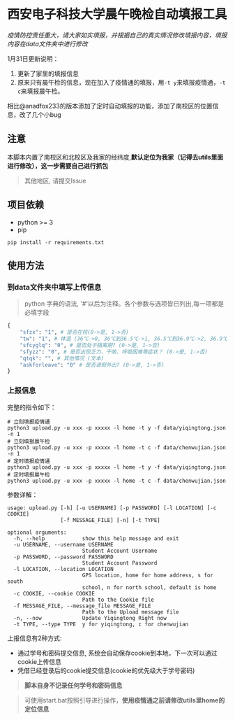 # 西安电子科技大学晨午晚检自动填报工具

*疫情防控责任重大，请大家如实填报，并根据自己的真实情况修改填报内容，填报内容在data文件夹中进行修改*

1月31日更新说明：
1. 更新了家里的填报信息
2. 原来只有晨午检的信息，现在加入了疫情通的填报，用`-t y`来填报疫情通，`-t c`来填报晨午检。

相比@anadfox233的版本添加了定时自动填报的功能，添加了南校区的位置信息，改了几个小bug

## 注意
本脚本内置了南校区和北校区及我家的经纬度,**默认定位为我家（记得去utils里面进行修改），这一步需要自己进行抓包**

> 其他地区, 请提交Issue
## 项目依赖
* python >= 3
* pip

```shell script
pip install -r requirements.txt
```

## 使用方法

###  到data文件夹中填写上传信息

> python 字典的语法, '#'以后为注释。各个参数与选项皆已列出,每一项都是必填字段

```python
{
    "sfzx": "1", # 是否在校(0->是, 1->否)
    "tw": "1", # 体温 (36℃->0, 36℃到36.5℃->1, 36.5℃到36.9℃->2, 36.9℃到37℃.3->3, 37.3℃到38℃->4, 38℃到38.5℃->5, 38.5℃到39℃->6, 39℃到40℃->7, 40℃以上->8)
    "sfcyglq": "0", # 是否处于隔离期? (0->是, 1->否)
    "sfyzz": "0", # 是否出现乏力、干咳、呼吸困难等症状？ (0->是, 1->否)
    "qtqk": "", # 其他情况 (文本)
    "askforleave": "0" # 是否请假外出? (0->是, 1->否)
}
```
### 上报信息

完整的指令如下：

```shell
# 立刻填报疫情通
python3 upload.py -u xxx -p xxxxx -l home -t y -f data/yiqingtong.json -n 1
# 立刻填报晨午检
python3 upload.py -u xxx -p xxxxx -l home -t c -f data/chenwujian.json -n 1
# 定时填报疫情通
python3 upload.py -u xxx -p xxxxx -l home -t y -f data/yiqingtong.json
# 定时填报晨午检
python3 upload.py -u xxx -p xxxxx -l home -t c -f data/chenwujian.json
```


参数详解：

```
usage: upload.py [-h] [-u USERNAME] [-p PASSWORD] [-l LOCATION] [-c COOKIE]
                 [-f MESSAGE_FILE] [-n] [-t TYPE]

optional arguments:
  -h, --help            show this help message and exit
  -u USERNAME, --username USERNAME
                        Student Account Username
  -p PASSWORD, --password PASSWORD
                        Student Account Password
  -l LOCATION, --location LOCATION
                        GPS location, home for home address, s for south
                        school, n for north school, default is home
  -c COOKIE, --cookie COOKIE
                        Path to the Cookie file
  -f MESSAGE_FILE, --message_file MESSAGE_FILE
                        Path to the Upload message file
  -n, --now             Update Yiqingtong Right now
  -t TYPE, --type TYPE  y for yiqingtong, c for chenwujian
```

上报信息有2种方式: 
* 通过学号和密码提交信息, 系统会自动保存cookie到本地，下一次可以通过cookie上传信息 
* 凭借已经登录后的cookie提交信息(cookie的优先级大于学号密码)
> **脚本自身不记录任何学号和密码信息**

>    可使用start.bat按照引导进行操作，**使用疫情通之前请修改utils里home的定位信息**
